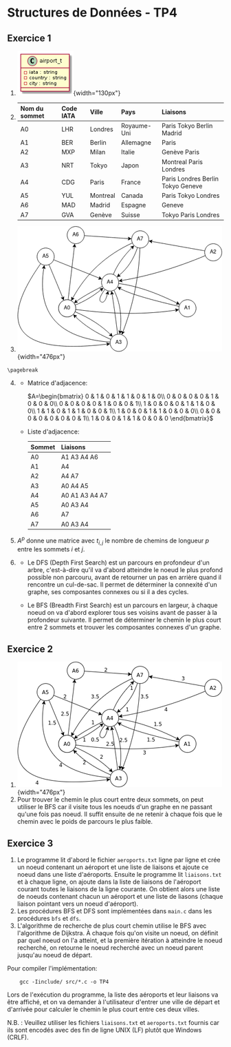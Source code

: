 # Structures de Données - TP4

## Exercice 1

1.  ![airport\_t](images/airport_t.png){width="130px"}

2.  | Nom du sommet | Code IATA | Ville    | Pays        | Liaisons                          |
    |---------------|-----------|----------|-------------|-----------------------------------|
    | A0            | LHR       | Londres  | Royaume-Uni | Paris Tokyo Berlin Madrid         |
    | A1            | BER       | Berlin   | Allemagne   | Paris                             |
    | A2            | MXP       | Milan    | Italie      | Genève Paris                      |
    | A3            | NRT       | Tokyo    | Japon       | Montreal Paris Londres            |
    | A4            | CDG       | Paris    | France      | Paris Londres Berlin Tokyo Geneve |
    | A5            | YUL       | Montreal | Canada      | Paris Tokyo Londres               |
    | A6            | MAD       | Madrid   | Espagne     | Geneve                            |
    | A7            | GVA       | Genève   | Suisse      | Tokyo Paris Londres               |

3.  ![Bindings](images/bindings.png){width="476px"}

```{=tex}
\pagebreak
```
4.  -   Matrice d'adjacence:

        $A=\begin{bmatrix} 0 & 1 & 0 & 1 & 1 & 0 & 1 & 0\\ 0 & 0 & 0 & 0 & 1 & 0 & 0 & 0\\ 0 & 0 & 0 & 0 & 1 & 0 & 0 & 1\\ 1 & 0 & 0 & 0 & 1 & 1 & 0 & 0\\ 1 & 1 & 0 & 1 & 1 & 0 & 0 & 1\\ 1 & 0 & 0 & 1 & 1 & 0 & 0 & 0\\ 0 & 0 & 0 & 0 & 0 & 0 & 0 & 1\\ 1 & 0 & 0 & 1 & 1 & 0 & 0 & 0 \end{bmatrix}$

    -   Liste d'adjacence:

        | Sommet | Liaisons       |
        |--------|----------------|
        | A0     | A1 A3 A4 A6    |
        | A1     | A4             |
        | A2     | A4 A7          |
        | A3     | A0 A4 A5       |
        | A4     | A0 A1 A3 A4 A7 |
        | A5     | A0 A3 A4       |
        | A6     | A7             |
        | A7     | A0 A3 A4       |

5.  $A^p$ donne une matrice avec $t_{i,j}$ le nombre de chemins de longueur $p$ entre les sommets $i$ et $j$.

6.  -   Le DFS (Depth First Search) est un parcours en profondeur d'un arbre, c'est-à-dire qu'il va d'abord atteindre le noeud le plus profond possible non parcouru, avant de retourner un pas en arrière quand il rencontre un cul-de-sac. Il permet de déterminer la connexité d'un graphe, ses composantes connexes ou si il a des cycles.

    -   Le BFS (Breadth First Search) est un parcours en largeur, à chaque noeud on va d'abord explorer tous ses voisins avant de passer à la profondeur suivante. Il permet de déterminer le chemin le plus court entre 2 sommets et trouver les composantes connexes d'un graphe.

## Exercice 2

1.  ![bindings\_weight](images/bindings_weight.png "fig:fig:fig:fig:fig:fig:fig:fig:"){width="476px"}
2.  Pour trouver le chemin le plus court entre deux sommets, on peut utiliser le BFS car il visite tous les noeuds d'un graphe en ne passant qu'une fois pas noeud. Il suffit ensuite de ne retenir à chaque fois que le chemin avec le poids de parcours le plus faible.

## Exercice 3

1.  Le programme lit d'abord le fichier `aeroports.txt` ligne par ligne et crée un noeud contenant un aéroport et une liste de liaisons et ajoute ce noeud dans une liste d'aéroports. Ensuite le programme lit `liaisons.txt` et à chaque ligne, on ajoute dans la liste de liaisons de l'aéroport courant toutes le liaisons de la ligne courante. On obtient alors une liste de noeuds contenant chacun un aéroport et une liste de liasons (chaque liaison pointant vers un noeud d'aéroport).
2.  Les procédures BFS et DFS sont implémentées dans `main.c` dans les procédures `bfs` et `dfs`.
3.  L'algorithme de recherche de plus court chemin utilise le BFS avec l'algorithme de Dijkstra. À chaque fois qu'on visite un noeud, on définit par quel noeud on l'a atteint, et la première itération à atteindre le noeud recherché, on retourne le noeud recherché avec un noeud parent jusqu'au noeud de départ.

Pour compiler l'implémentation:

        gcc -Iinclude/ src/*.c -o TP4

Lors de l'exécution du programme, la liste des aéroports et leur liaisons va être affiché, et on va demander à l'utilisateur d'entrer une ville de départ et d'arrivée pour calculer le chemin le plus court entre ces deux villes.

N.B. : Veuillez utiliser les fichiers `liaisons.txt` et `aeroports.txt` fournis car ils sont encodés avec des fin de ligne UNIX (LF) plutôt que Windows (CRLF).